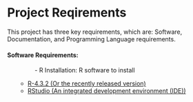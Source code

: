 <!-- linking md file to TextDesign.css file-->
<link rel="stylesheet" href="TextDesign.css">

<!-- Starting Reqiurement Documentation -->
<h1>Project Reqirements</h1>
<p>This project has three key requirements, which are: Software, Documentation, and Programming Language requirements.</p>

<h4>Software Requirements:</h4>
<ul>
<dd>-  R Installation: R software to install</dd>
    <ul>
         <li><a href="https://cran.r-project.org/bin/windows/base/">R-4.3.2 (Or the recently released version)</a></li>
          <li><a href="https://posit.co/download/rstudio-desktop/">RStudio (An integrated development environment (IDE))</a></li>
    </ul>
</ul>